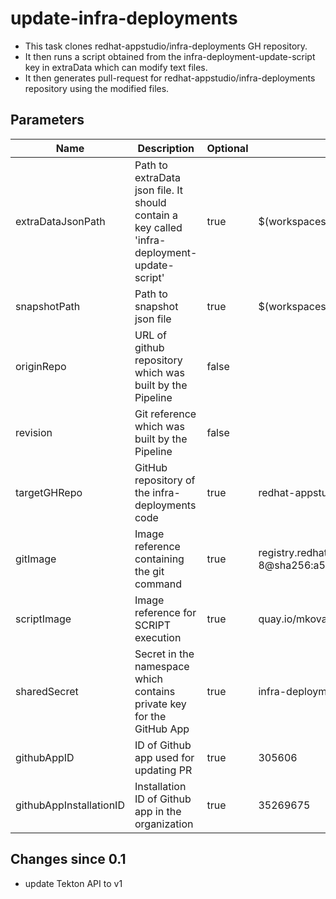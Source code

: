 # update-infra-deployments

* This task clones redhat-appstudio/infra-deployments GH repository.
* It then runs a script obtained from the infra-deployment-update-script key in extraData which can modify text files.
* It then generates pull-request for redhat-appstudio/infra-deployments repository using the modified files.


## Parameters
| Name                    | Description                                                                                  | Optional | Default Value                                                                                                                                    |
|-------------------------|----------------------------------------------------------------------------------------------|----------|--------------------------------------------------------------------------------------------------------------------------------------------------|
| extraDataJsonPath       | Path to extraData json file. It should contain a key called 'infra-deployment-update-script' | true     | $(workspaces.data.path)/extra_data.json                                                                                                          |
| snapshotPath            | Path to snapshot json file                                                                   | true     | $(workspaces.data.path)/mapped_snapshot.json                                                                                                     |
| originRepo              | URL of github repository which was built by the Pipeline                                     | false    |                                                                                                                                                  |
| revision                | Git reference which was built by the Pipeline                                                | false    |                                                                                                                                                  |
| targetGHRepo            | GitHub repository of the infra-deployments code                                              | true     | redhat-appstudio/infra-deployments                                                                                                               |
| gitImage                | Image reference containing the git command                                                   | true     | registry.redhat.io/openshift-pipelines/pipelines-git-init-rhel8:v1.8.2-8@sha256:a538c423e7a11aae6ae582a411fdb090936458075f99af4ce5add038bb6983e8 |
| scriptImage             | Image reference for SCRIPT execution                                                         | true     | quay.io/mkovarik/ose-cli-git:4.11                                                                                                                |
| sharedSecret            | Secret in the namespace which contains private key for the GitHub App                        | true     | infra-deployments-pr-creator                                                                                                                     |
| githubAppID             | ID of Github app used for updating PR                                                        | true     | 305606                                                                                                                                           |
| githubAppInstallationID | Installation ID of Github app in the organization                                            | true     | 35269675                                                                                                                                         |

## Changes since 0.1
- update Tekton API to v1
